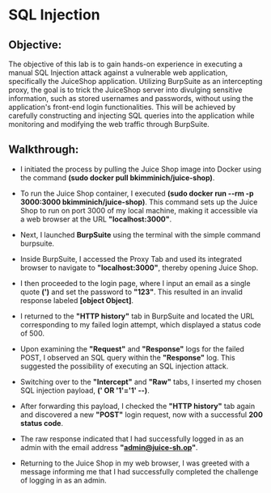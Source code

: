 # SQL Injection

## Objective:
The objective of this lab is to gain hands-on experience in executing a manual SQL Injection attack against a vulnerable web application, specifically the JuiceShop application. Utilizing BurpSuite as an intercepting proxy, the goal is to trick the JuiceShop server into divulging sensitive information, such as stored usernames and passwords, without using the application's front-end login functionalities. This will be achieved by carefully constructing and injecting SQL queries into the application while monitoring and modifying the web traffic through BurpSuite.

## Walkthrough:
- I initiated the process by pulling the Juice Shop image into Docker using the command **(sudo docker pull bkimminich/juice-shop)**.

- To run the Juice Shop container, I executed **(sudo docker run --rm -p 3000:3000 bkimminich/juice-shop)**. This command sets up the Juice Shop to run on port 3000 of my local machine, making it accessible via a web browser at the URL **"localhost:3000"**.

- Next, I launched **BurpSuite** using the terminal with the simple command burpsuite.

- Inside BurpSuite, I accessed the Proxy Tab and used its integrated browser to navigate to **"localhost:3000"**, thereby opening Juice Shop.

- I then proceeded to the login page, where I input an email as a single quote **(')** and set the password to **"123"**. This resulted in an invalid response labeled **[object Object]**.

- I returned to the **"HTTP history"** tab in BurpSuite and located the URL corresponding to my failed login attempt, which displayed a status code of 500.

- Upon examining the **"Request"** and **"Response"** logs for the failed POST, I observed an SQL query within the **"Response"** log. This suggested the possibility of executing an SQL injection attack.

- Switching over to the **"Intercept"** and **"Raw"** tabs, I inserted my chosen SQL injection payload, **(' OR '1'='1' --)**.

- After forwarding this payload, I checked the **"HTTP history"** tab again and discovered a new **"POST"** login request, now with a successful **200 status code**.

- The raw response indicated that I had successfully logged in as an admin with the email address **"admin@juice-sh.op"**.

- Returning to the Juice Shop in my web browser, I was greeted with a message informing me that I had successfully completed the challenge of logging in as an admin.
